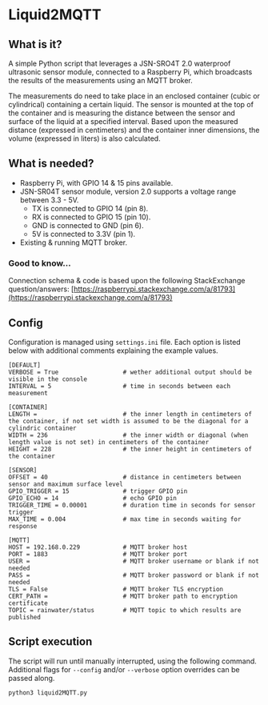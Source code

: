 # Liquid2MQTT

## What is it?
A simple Python script that leverages a JSN-SRO4T 2.0 waterproof ultrasonic sensor module, connected to a Raspberry Pi, which broadcasts the results of the measurements using an MQTT broker.

The measurements do need to take place in an enclosed container (cubic or cylindrical) containing a certain liquid. The sensor is mounted at the top of the container and is measuring the distance between the sensor and surface of the liquid at a specified interval. Based upon the measured distance (expressed in centimeters) and the container inner dimensions, the volume (expressed in liters) is also calculated.

## What is needed?
* Raspberry Pi, with GPIO 14 & 15 pins available.
* JSN-SR04T sensor module, version 2.0 supports a voltage range between 3.3 - 5V.
	* TX is connected to GPIO 14 (pin 8).
	* RX is connected to GPIO 15 (pin 10).
	* GND is connected to GND (pin 6).
	* 5V is connected to 3.3V (pin 1).
* Existing & running MQTT broker.

### Good to know...
Connection schema & code is based upon the following StackExchange question/answers:
[https://raspberrypi.stackexchange.com/a/81793](https://raspberrypi.stackexchange.com/a/81793)

## Config
Configuration is managed using `settings.ini` file. Each option is listed below with additional comments explaining the example values.
	
	[DEFAULT]
	VERBOSE = True                  # wether additional output should be visible in the console
	INTERVAL = 5                    # time in seconds between each measurement
	
	[CONTAINER]
	LENGTH =                        # the inner length in centimeters of the container, if not set width is assumed to be the diagonal for a cylindric container
	WIDTH = 236                     # the inner width or diagonal (when length value is not set) in centimeters of the container
	HEIGHT = 228                    # the inner height in centimeters of the container
	
	[SENSOR]
	OFFSET = 40                     # distance in centimeters between sensor and maximum surface level
	GPIO_TRIGGER = 15               # trigger GPIO pin
	GPIO_ECHO = 14                  # echo GPIO pin
	TRIGGER_TIME = 0.00001          # duration time in seconds for sensor trigger
	MAX_TIME = 0.004                # max time in seconds waiting for response
	
	[MQTT]
	HOST = 192.168.0.229            # MQTT broker host
	PORT = 1883                     # MQTT broker port
	USER =                          # MQTT broker username or blank if not needed
	PASS =                          # MQTT broker password or blank if not needed
	TLS = False                     # MQTT broker TLS encryption
	CERT_PATH =                     # MQTT broker path to encryption certificate
	TOPIC = rainwater/status        # MQTT topic to which results are published
	
## Script execution
The script will run until manually interrupted, using the following command.
Additional flags for `--config` and/or `--verbose` option overrides can be passed along.

	python3 liquid2MQTT.py